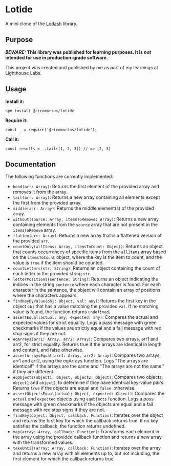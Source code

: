 # Lotide

A mini clone of the [Lodash](https://lodash.com) library.

## Purpose

**_BEWARE:_ This library was published for learning purposes. It is _not_ intended for use in production-grade software.**

This project was created and published by me as part of my learnings at Lighthouse Labs.

## Usage

**Install it:**

`npm install @ricomortus/lotide`

**Require it:**

`const _ = require('@ricomortus/lotide');`

**Call it:**

`const results = _.tail([1, 2, 3]) // => [2, 3]`

## Documentation

The following functions are currently implemented:

- `head(arr: Array)`: Returns the first element of the provided array and removes it from the array.
- `tail(arr: Array)`: Returns a new array containing all elements except the first from the provided array.
- `middle(arr: Array)`: Returns the middle element(s) of the provided array.
- `without(source: Array, itemsToRemove: Array)`: Returns a new array containing elements from the `source` array that are not present in the `itemsToRemove` array.
- `flatten(arr: Array)`: Returns a new array that is a flattened version of the provided `arr`.
- `countOnly(allItems: Array, itemsToCount: Object)`: Returns an object that counts occurrences of specific items from the `allItems` array based on the `itemsToCount` object, where the key is the item to count, and the value is `true` if the item should be counted.
- `countLetters(str: String)`: Returns an object containing the count of each letter in the provided string `str`.
- `letterPositions(sentence: String)`: Returns an object indicating the indices in the string `sentence` where each character is found. For each character in the sentence, the object will contain an array of positions where the characters appears.
- `findKeyByValue(obj: Object, val: any)`: Returns the first key in the object `obj` that has a value matching the provided `val`. If no matching value is found, the function returns `undefined`.
- `assertEqual(actual: any, expected: any)`: Compares the actual and expected values for strict equality. Logs a pass message with green checkmarks if the values are strictly equal and a fail message with red stop signs if they are not.
- `eqArrays(arr1: Array, arr2: Array)`: Compares two arrays, arr1 and arr2, for strict equality. Returns true if the arrays are identical in length and content, and false otherwise.
- `assertArraysEqual(arr1: Array, arr2: Array)`: Compares two arrays, arr1 and arr2, using the eqArrays function. Logs "The arrays are identical!" if the arrays are the same and "The arrays are not the same." if they are different.
- `eqObjects(object1: Object, object2: Object)`: Compares two objects, `object1` and `object2`, to determine if they have identical key-value pairs. Returns `true` if the objects are equal and `false `otherwise.
- `assertObjectsEqual(actual: Object, expected: Object)`: Compares the `actual` and `expected` objects using `eqObjects` function. Logs a pass message with green checkmarks if the objects are equal and a fail message with red stop signs if they are not.
- `findKey(object: Object, callback: Function)`: Iterates over the object and returns the first key for which the callback returns true. If no key satisfies the callback, the function returns undefined.
- `map(array: Array, callback: Function)`: Transforms each element in the array using the provided callback function and returns a new array with the transformed values.
- `takeUntil(array: Array, callback: Function)`: Iterates over the array and returns a new array with all elements up to, but not including, the first element for which the callback returns true.
